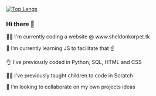 [![Top Langs](https://github-readme-stats.vercel.app/api/top-langs/?username=sw-sys)](https://github.com/sw-sys/github-readme-stats)

### Hi there 👋

<p> 👷‍♀️ I'm currently coding a website @ www.sheldonkorpet.tk
<p> 🌱 I’m currently learning JS to facilitate that ☝
<p> 👌 I've previously coded in Python, SQL, HTML and CSS
<p> 👩‍🏫 I've previously taught children to code in Scratch
<p> 👯 I’m looking to collaborate on my own projects ideas
